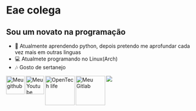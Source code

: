 # Eae colega

## Sou um novato na programação

- 🔭 Atualmente aprendendo python, depois pretendo me aprofundar cada vez mais em outras linguas
- 💻 Atualmete programando no Linux(Arch)
- 🎶 Gosto de sertanejo

 <a href="https://github.com/Androwinbr">
    <img align="left" alt="Meu github" height="50px" src="https://logosmarcas.net/wp-content/uploads/2020/12/GitHub-Logo.png">
  </a>

 <a href="https://www.youtube.com/channel/UClHEUWReZI_uxuXs0J7NEpQ">
    <img align="left" alt="Meu Youtube" height="50px" src="https://cdn.discordapp.com/attachments/806642907263139850/823367179856642058/Youtube_logo-removebg-preview_3.png">
  </a>
  
 <a href="https://opentechlife.tk/">
    <img align="left" alt="OpenTech life" height="80px" src="https://cdn.discordapp.com/attachments/806642907263139850/854044332142886953/photo_2021-06-14_13-55-23-removebg-preview1.png">
  </a>

   <a href="https://gitlab.com/vinicius.cgobbi2004">
    <img align="left" alt="Meu Gitlab" height="80px" src="https://cdn.discordapp.com/attachments/806642907263139850/854045922244689960/iu-removebg-preview.png">
  </a>

![](https://github-readme-stats.vercel.app/api?username=Androwinbr&show_icons=true&hide_border=false)
